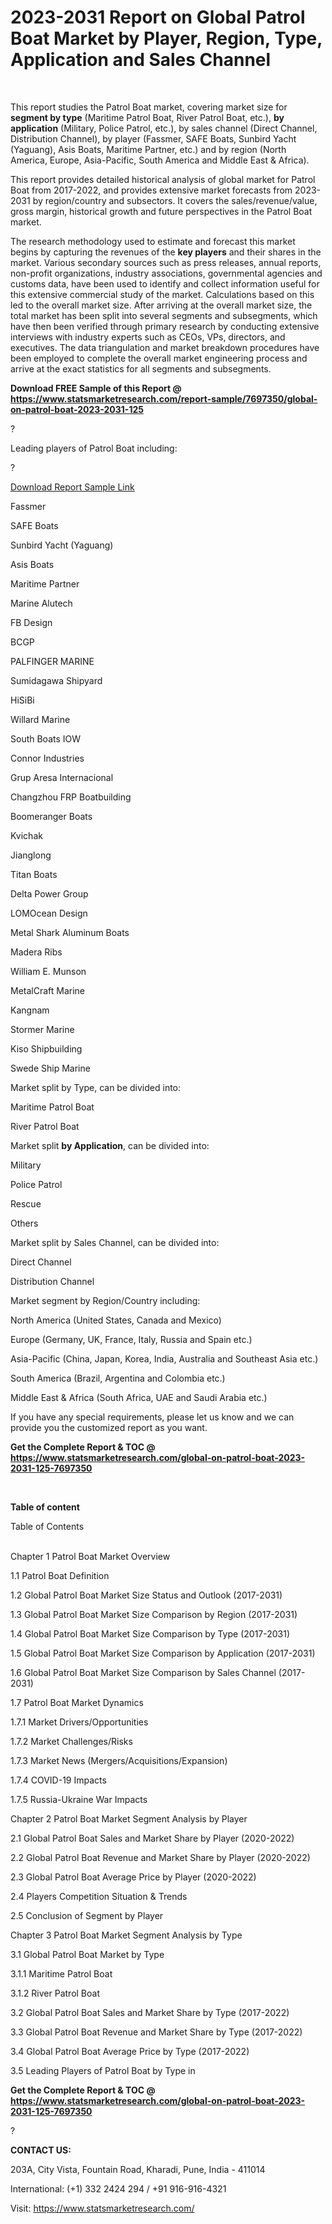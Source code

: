 <h1>2023-2031 Report on Global Patrol Boat Market by Player, Region, Type, Application and Sales Channel</h1><br/><p>This report studies the Patrol Boat market, covering market size for <strong>segment by type</strong> (Maritime Patrol Boat, River Patrol Boat, etc.), <strong>by application</strong> (Military, Police Patrol, etc.), by sales channel (Direct Channel, Distribution Channel), by player (Fassmer, SAFE Boats, Sunbird Yacht (Yaguang), Asis Boats, Maritime Partner, etc.) and by region (North America, Europe, Asia-Pacific, South America and Middle East & Africa).</p>
 
 
 
 <p>This report provides detailed historical analysis of global market for Patrol Boat from 2017-2022, and provides extensive market forecasts from 2023-2031 by region/country and subsectors. It covers the sales/revenue/value, gross margin, historical growth and future perspectives in the Patrol Boat market.</p>
 
 
 
 <p>The research methodology used to estimate and forecast this market begins by capturing the revenues of the <strong>key players</strong> and their shares in the market. Various secondary sources such as press releases, annual reports, non-profit organizations, industry associations, governmental agencies and customs data, have been used to identify and collect information useful for this extensive commercial study of the market. Calculations based on this led to the overall market size. After arriving at the overall market size, the total market has been split into several segments and subsegments, which have then been verified through primary research by conducting extensive interviews with industry experts such as CEOs, VPs, directors, and executives. The data triangulation and market breakdown procedures have been employed to complete the overall market engineering process and arrive at the exact statistics for all segments and subsegments.</p>
 
 
 
 <div><b>Download FREE Sample of this Report @ <a href="https://www.statsmarketresearch.com/download-free-sample/7697350/global-on-patrol-boat-2023-2031-125">https://www.statsmarketresearch.com/report-sample/7697350/global-on-patrol-boat-2023-2031-125</a></b></div>
 
 
 
 <p>? </p>
 
 
 
 <p>Leading players of Patrol Boat including:</p>
 
 
 
 <p>? </p>
 
 
 
 <p><a href="https://www.statsmarketresearch.com/download-free-sample/7697350/global-on-patrol-boat-2023-2031-125">Download Report Sample Link</a></p>
 
 
 
 <p>Fassmer</p>
 
 
 
 <p>SAFE Boats</p>
 
 
 
 <p>Sunbird Yacht (Yaguang)</p>
 
 
 
 <p>Asis Boats</p>
 
 
 
 <p>Maritime Partner</p>
 
 
 
 <p>Marine Alutech</p>
 
 
 
 <p>FB Design</p>
 
 
 
 <p>BCGP</p>
 
 
 
 <p>PALFINGER MARINE</p>
 
 
 
 <p>Sumidagawa Shipyard</p>
 
 
 
 <p>HiSiBi</p>
 
 
 
 <p>Willard Marine</p>
 
 
 
 <p>South Boats IOW</p>
 
 
 
 <p>Connor Industries</p>
 
 
 
 <p>Grup Aresa Internacional</p>
 
 
 
 <p>Changzhou FRP Boatbuilding</p>
 
 
 
 <p>Boomeranger Boats</p>
 
 
 
 <p>Kvichak</p>
 
 
 
 <p>Jianglong</p>
 
 
 
 <p>Titan Boats</p>
 
 
 
 <p>Delta Power Group</p>
 
 
 
 <p>LOMOcean Design</p>
 
 
 
 <p>Metal Shark Aluminum Boats</p>
 
 
 
 <p>Madera Ribs</p>
 
 
 
 <p>William E. Munson</p>
 
 
 
 <p>MetalCraft Marine</p>
 
 
 
 <p>Kangnam</p>
 
 
 
 <p>Stormer Marine</p>
 
 
 
 <p>Kiso Shipbuilding</p>
 
 
 
 <p>Swede Ship Marine</p>
 
 
 
 <p>Market split by Type, can be divided into:</p>
 
 
 
 <p>Maritime Patrol Boat</p>
 
 
 
 <p>River Patrol Boat</p>
 
 
 
 <p>Market split <strong>by Application</strong>, can be divided into:</p>
 
 
 
 <p>Military</p>
 
 
 
 <p>Police Patrol</p>
 
 
 
 <p>Rescue</p>
 
 
 
 <p>Others</p>
 
 
 
 <p>Market split by Sales Channel, can be divided into:</p>
 
 
 
 <p>Direct Channel</p>
 
 
 
 <p>Distribution Channel</p>
 
 
 
 <p>Market segment by Region/Country including:</p>
 
 
 
 <p>North America (United States, Canada and Mexico)</p>
 
 
 
 <p>Europe (Germany, UK, France, Italy, Russia and Spain etc.)</p>
 
 
 
 <p>Asia-Pacific (China, Japan, Korea, India, Australia and Southeast Asia etc.)</p>
 
 
 
 <p>South America (Brazil, Argentina and Colombia etc.)</p>
 
 
 
 <p>Middle East & Africa (South Africa, UAE and Saudi Arabia etc.)</p>
 
 
 
 <p>If you have any special requirements, please let us know and we can provide you the customized report as you want.</p>
 
 
 
 <div><b>Get the Complete Report & TOC @ <a href="https://www.statsmarketresearch.com/global-on-patrol-boat-2023-2031-125-7697350">https://www.statsmarketresearch.com/global-on-patrol-boat-2023-2031-125-7697350</a></b></div>
 
 
 
 <p><br />
 
 <b>Table of content</b></p>
 
 
 
 <p>Table of Contents<br />
 
 <br />
 
 Chapter 1 Patrol Boat Market Overview<br />
 
 1.1 Patrol Boat Definition<br />
 
 1.2 Global Patrol Boat Market Size Status and Outlook (2017-2031)<br />
 
 1.3 Global Patrol Boat Market Size Comparison by Region (2017-2031)<br />
 
 1.4 Global Patrol Boat Market Size Comparison by Type (2017-2031)<br />
 
 1.5 Global Patrol Boat Market Size Comparison by Application (2017-2031)<br />
 
 1.6 Global Patrol Boat Market Size Comparison by Sales Channel (2017-2031)<br />
 
 1.7 Patrol Boat Market Dynamics<br />
 
 1.7.1 Market Drivers/Opportunities<br />
 
 1.7.2 Market Challenges/Risks<br />
 
 1.7.3 Market News (Mergers/Acquisitions/Expansion)<br />
 
 1.7.4 COVID-19 Impacts<br />
 
 1.7.5 Russia-Ukraine War Impacts<br />
 
 Chapter 2 Patrol Boat Market Segment Analysis by Player<br />
 
 2.1 Global Patrol Boat Sales and Market Share by Player (2020-2022)<br />
 
 2.2 Global Patrol Boat Revenue and Market Share by Player (2020-2022)<br />
 
 2.3 Global Patrol Boat Average Price by Player (2020-2022)<br />
 
 2.4 Players Competition Situation & Trends<br />
 
 2.5 Conclusion of Segment by Player<br />
 
 Chapter 3 Patrol Boat Market Segment Analysis by Type<br />
 
 3.1 Global Patrol Boat Market by Type<br />
 
 3.1.1 Maritime Patrol Boat<br />
 
 3.1.2 River Patrol Boat<br />
 
 3.2 Global Patrol Boat Sales and Market Share by Type (2017-2022)<br />
 
 3.3 Global Patrol Boat Revenue and Market Share by Type (2017-2022)<br />
 
 3.4 Global Patrol Boat Average Price by Type (2017-2022)<br />
 
 3.5 Leading Players of Patrol Boat by Type in</p>
 
 
 
 <div><b>Get the Complete Report & TOC @ <a href="https://www.statsmarketresearch.com/global-on-patrol-boat-2023-2031-125-7697350">https://www.statsmarketresearch.com/global-on-patrol-boat-2023-2031-125-7697350</a></b></div>
 
 
 
 <p>? </p>
 
 
 
 <p><b>CONTACT US:</b><br />
 
 203A, City Vista, Fountain Road, Kharadi, Pune, India - 411014<br />
 
 International: (+1) 332 2424 294 / +91 916-916-4321<br />
 
 Visit: <a href="https://www.statsmarketresearch.com/">https://www.statsmarketresearch.com/</a></p>